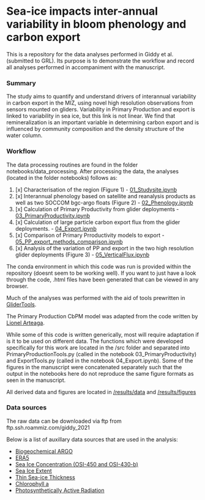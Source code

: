# Sea-ice impacts inter-annual variability in bloom phenology and carbon export

This is a repository for the data analyses performed in Giddy et al. (submitted to GRL). Its purpose is to demonstrate the workflow and record all analyses performed in accompaniment with the manuscript.

### Summary 

The study aims to quantify and understand drivers of interannual variability in carbon export in the MIZ, using novel high resolution observations from sensors mounted on gliders. Variability in Primary Production and export is linked to variability in sea ice, but this link is not linear. We find that remineralization is an important variable in determining carbon export and is influenced by community composition and the density structure of the water column.  

### Workflow

The data processing routines are found in the folder notebooks/data_processing. After processing the data, the analyses (located in the folder notebooks) follows as:  

1) [x] Characterisation of the region   (Figure 1) - [01_Studysite.ipynb](01_Studysite.ipynb)
2) [x] Interannual phenology based on satellite and reanalysis products as well as two SOCCOM bgc-argo floats   (Figure 2) - [02_Phenology.ipynb](02_Phenology.ipynb)
3) [x] Calculation of Primary Productivity from glider deployments  - [03_PrimaryProductivity.ipynb](03_PrimaryProductivity.ipynb)
4) [x] Calculation of large particle carbon export flux from the glider deployments. - [04_Export.ipynb](04_Export.ipynb)
5) [x] Comparison of Primary Prroductivity models to export - [05_PP_export_methods_comparison.ipynb](/notebooks/05_PP_export_methods_comparison.ipynb)
6) [x] Analysis of the variation of PP and export in the two high resolution glider deployments   (Figure 3) - [05_VerticalFlux.ipynb](/notebooks/05_VerticalFlux.ipynb)

The conda environment in which this code was run is provided within the repository (doesnt seem to be working well). If you want to just have a look through the code, .html files have been generated that can be viewed in any browser. 

Much of the analyses was performed with the aid of tools prewritten in [GliderTools](https://github.com/GliderToolsCommunity/GliderTools). 

The Primary Production CbPM model was adapted from the code written by [Lionel Arteaga](https://github.com/artlionel/SOCCOM_BGC_Float_data_public).  

While some of this code is written generically, most will require adaptation if is it to be used on different data. The functions which were developed specifically for this work are located in the /src folder and separated into PrimaryProductionTools.py (called in the notebook 03_PrimaryProductivity) and ExportTools.py (called in the notebook 04_Export.ipynb). Some of the figures in the manuscript were concatenated separately such that the output in the notebooks here do not reproduce the same figure formats as seen in the manuscript.     

All derived data and figures are located in [/results/data](/results/data) and [/results/figures](/results/figures)  

### Data sources

The raw data can be downloaded via ftp from ftp.ssh.roammiz.com/giddy_2021 

Below is a list of auxillary data sources that are used in the analysis:

   - [Biogeochemical ARGO](http://www.argo.ucsd.edu)
   - [ERA5](https://cds.climate.copernicus.eu/cdsapp#!/dataset/reanalysis-era5-single-levels?tab=overview)
   - [Sea Ice Concentration (OSI-450 and OSI-430-b)](http://osisaf.met.no/p/ice/ice_conc_reprocessed.html)
   - [Sea Ice Extent](https://nsidc.org/data/G02135/versions/3)
   - [Thin Sea-ice Thickness](https://seaice.uni-bremen.de/data)
   - [Chlorophyll a](https://www.oceancolour.org/)
   - [Photosynthetically Active Radiation](https://oceandata.sci.gsfc.nasa.gov/)
    

